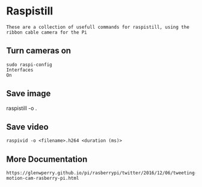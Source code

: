 # Raspistill

    These are a collection of usefull commands for raspistill, using the ribbon cable camera for the Pi
    
## Turn cameras on

    sudo raspi-config
    Interfaces
    On
    
## Save image

   raspistill -o <filename>.<filetype> 
   
## Save video

    raspivid -o <filename>.h264 <duration (ms)>
    
## More Documentation

    https://glenwperry.github.io/pi/rasberrypi/twitter/2016/12/06/tweeting-motion-cam-rasberry-pi.html